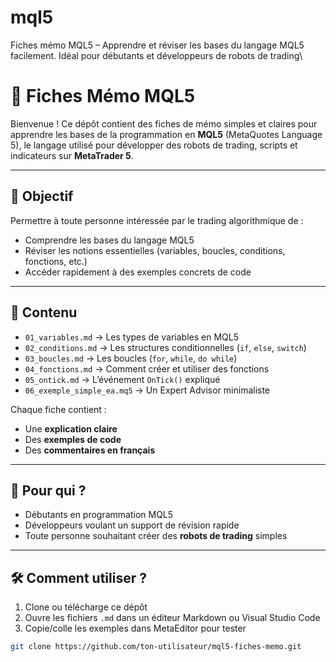 # mql5
Fiches mémo MQL5 – Apprendre et réviser les bases du langage MQL5 facilement. Idéal pour débutants et développeurs de robots de trading\
# 📘 Fiches Mémo MQL5

Bienvenue ! Ce dépôt contient des fiches de mémo simples et claires pour apprendre les bases de la programmation en **MQL5** (MetaQuotes Language 5), le langage utilisé pour développer des robots de trading, scripts et indicateurs sur **MetaTrader 5**.

---

## 🎯 Objectif

Permettre à toute personne intéressée par le trading algorithmique de :
- Comprendre les bases du langage MQL5
- Réviser les notions essentielles (variables, boucles, conditions, fonctions, etc.)
- Accéder rapidement à des exemples concrets de code

---

## 📂 Contenu

- `01_variables.md` → Les types de variables en MQL5
- `02_conditions.md` → Les structures conditionnelles (`if`, `else`, `switch`)
- `03_boucles.md` → Les boucles (`for`, `while`, `do while`)
- `04_fonctions.md` → Comment créer et utiliser des fonctions
- `05_ontick.md` → L’événement `OnTick()` expliqué
- `06_exemple_simple_ea.mq5` → Un Expert Advisor minimaliste

Chaque fiche contient :
- Une **explication claire**
- Des **exemples de code**
- Des **commentaires en français**

---

## 🚀 Pour qui ?

- Débutants en programmation MQL5
- Développeurs voulant un support de révision rapide
- Toute personne souhaitant créer des **robots de trading** simples

---

## 🛠️ Comment utiliser ?

1. Clone ou télécharge ce dépôt
2. Ouvre les fichiers `.md` dans un éditeur Markdown ou Visual Studio Code
3. Copie/colle les exemples dans MetaEditor pour tester

```bash
git clone https://github.com/ton-utilisateur/mql5-fiches-memo.git

